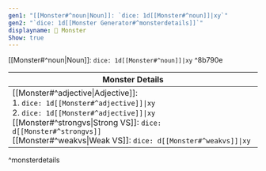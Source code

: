 ```yaml
---
gen1: "[[Monster#^noun|Noun]]: `dice: 1d[[Monster#^noun]]|xy`"
gen2: "`dice: 1d[[Monster Generator#^monsterdetails]]`"
displayname: 🐊 Monster
Show: true
---
```


[[Monster#^noun|Noun]]: `dice: 1d[[Monster#^noun]]|xy` ^8b790e

| Monster Details |
| ---- |
| [[Monster#^adjective\|Adjective]]:<br>1. `dice: 1d[[Monster#^adjective]]\|xy`<br>2. `dice: 1d[[Monster#^adjective]]\|xy`<br>[[Monster#^strongvs\|Strong VS]]: `dice: d[[Monster#^strongvs]]`<br>[[Monster#^weakvs\|Weak VS]]: `dice: d[[Monster#^weakvs]]\|xy` |
^monsterdetails
